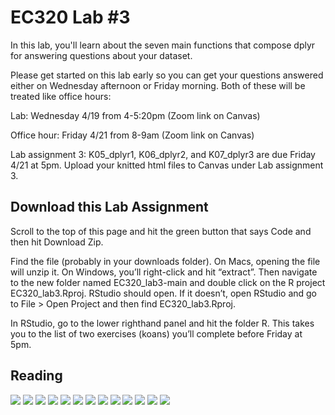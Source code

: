 # EC320 Lab #3

In this lab, you'll learn about the seven main functions that compose dplyr for answering questions about your dataset.

Please get started on this lab early so you can get your questions answered either on Wednesday afternoon or Friday morning. Both of these will be treated like office hours:

Lab: Wednesday 4/19 from 4-5:20pm (Zoom link on Canvas)

Office hour: Friday 4/21 from 8-9am (Zoom link on Canvas)

Lab assignment 3: K05_dplyr1, K06_dplyr2, and K07_dplyr3 are due Friday 4/21 at 5pm. Upload your knitted html files to Canvas under Lab assignment 3.

## Download this Lab Assignment

Scroll to the top of this page and hit the green button that says Code and then hit Download Zip.

Find the file (probably in your downloads folder). On Macs, opening the file will unzip it. On Windows, you’ll right-click and hit “extract”. Then navigate to the new folder named EC320_lab3-main and double click on the R project EC320_lab3.Rproj. RStudio should open. If it doesn’t, open RStudio and go to File > Open Project and then find EC320_lab3.Rproj.

In RStudio, go to the lower righthand panel and hit the folder R. This takes you to the list of two exercises (koans) you’ll complete before Friday at 5pm.

## Reading

![](https://github.com/cobriant/tidyverse_illustrated/blob/main/Learning%20the%20Tidyverse-27.jpg)
![](https://github.com/cobriant/tidyverse_illustrated/blob/main/Learning%20the%20Tidyverse-28.jpg)
![](https://github.com/cobriant/tidyverse_illustrated/blob/main/Learning%20the%20Tidyverse-29.jpg)
![](https://github.com/cobriant/tidyverse_illustrated/blob/main/Learning%20the%20Tidyverse-30.jpg)
![](https://github.com/cobriant/tidyverse_illustrated/blob/main/Learning%20the%20Tidyverse-31.jpg)
![](https://github.com/cobriant/tidyverse_illustrated/blob/main/Learning%20the%20Tidyverse-32.jpg)
![](https://github.com/cobriant/tidyverse_illustrated/blob/main/Learning%20the%20Tidyverse-33.jpg)
![](https://github.com/cobriant/tidyverse_illustrated/blob/main/Learning%20the%20Tidyverse-34.jpg)
![](https://github.com/cobriant/tidyverse_illustrated/blob/main/Learning%20the%20Tidyverse-35.jpg)
![](https://github.com/cobriant/tidyverse_illustrated/blob/main/Learning%20the%20Tidyverse-36.jpg)
![](https://github.com/cobriant/tidyverse_illustrated/blob/main/Learning%20the%20Tidyverse-37.jpg)
![](https://github.com/cobriant/tidyverse_illustrated/blob/main/Learning%20the%20Tidyverse-38.jpg)
![](https://github.com/cobriant/tidyverse_illustrated/blob/main/Learning%20the%20Tidyverse-39.jpg)
